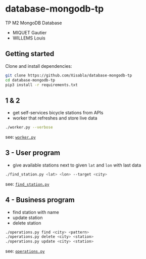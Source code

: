 # database-mongodb-tp

TP M2 MongoDB Database

- MIQUET Gautier
- WILLEMS Louis

## Getting started

Clone and install dependencies:

```bash
git clone https://github.com/Xisabla/database-mongodb-tp
cd database-mongodb-tp
pip3 install -r requirements.txt
```

## 1 & 2 

- get self-services bicycle stations from APIs
- worker that refreshes and store live data

```bash
./worker.py --verbose
```

see: [`worker.py`](worker.py)

## 3 - User program

- give available stations next to given `lat` and `lon` with last data

```bash
./find_station.py <lat> <lon> --target <city>
```

see: [`find_station.py`](find_station.py)

## 4 - Business program

- find station with name
- update station
- delete station

```bash
./operations.py find <city> <pattern>
./operations.py delete <city> <station>
./operations.py update <city> <station>
```

see: [`operations.py`](operations.py)